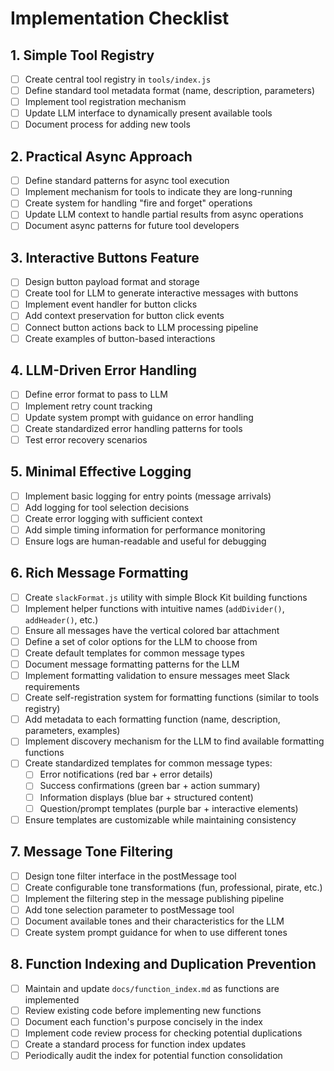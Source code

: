 # Implementation Checklist

## 1. Simple Tool Registry

- [ ] Create central tool registry in `tools/index.js`
- [ ] Define standard tool metadata format (name, description, parameters)
- [ ] Implement tool registration mechanism
- [ ] Update LLM interface to dynamically present available tools
- [ ] Document process for adding new tools

## 2. Practical Async Approach

- [ ] Define standard patterns for async tool execution
- [ ] Implement mechanism for tools to indicate they are long-running
- [ ] Create system for handling "fire and forget" operations
- [ ] Update LLM context to handle partial results from async operations
- [ ] Document async patterns for future tool developers

## 3. Interactive Buttons Feature

- [ ] Design button payload format and storage
- [ ] Create tool for LLM to generate interactive messages with buttons
- [ ] Implement event handler for button clicks
- [ ] Add context preservation for button click events
- [ ] Connect button actions back to LLM processing pipeline
- [ ] Create examples of button-based interactions

## 4. LLM-Driven Error Handling

- [ ] Define error format to pass to LLM
- [ ] Implement retry count tracking
- [ ] Update system prompt with guidance on error handling
- [ ] Create standardized error handling patterns for tools
- [ ] Test error recovery scenarios

## 5. Minimal Effective Logging

- [ ] Implement basic logging for entry points (message arrivals)
- [ ] Add logging for tool selection decisions
- [ ] Create error logging with sufficient context
- [ ] Add simple timing information for performance monitoring
- [ ] Ensure logs are human-readable and useful for debugging

## 6. Rich Message Formatting

- [ ] Create `slackFormat.js` utility with simple Block Kit building functions
- [ ] Implement helper functions with intuitive names (`addDivider()`, `addHeader()`, etc.)
- [ ] Ensure all messages have the vertical colored bar attachment
- [ ] Define a set of color options for the LLM to choose from
- [ ] Create default templates for common message types
- [ ] Document message formatting patterns for the LLM
- [ ] Implement formatting validation to ensure messages meet Slack requirements
- [ ] Create self-registration system for formatting functions (similar to tools registry)
- [ ] Add metadata to each formatting function (name, description, parameters, examples)
- [ ] Implement discovery mechanism for the LLM to find available formatting functions
- [ ] Create standardized templates for common message types:
  - [ ] Error notifications (red bar + error details)
  - [ ] Success confirmations (green bar + action summary)
  - [ ] Information displays (blue bar + structured content)
  - [ ] Question/prompt templates (purple bar + interactive elements)
- [ ] Ensure templates are customizable while maintaining consistency

## 7. Message Tone Filtering

- [ ] Design tone filter interface in the postMessage tool
- [ ] Create configurable tone transformations (fun, professional, pirate, etc.)
- [ ] Implement the filtering step in the message publishing pipeline
- [ ] Add tone selection parameter to postMessage tool
- [ ] Document available tones and their characteristics for the LLM
- [ ] Create system prompt guidance for when to use different tones

## 8. Function Indexing and Duplication Prevention

- [ ] Maintain and update `docs/function_index.md` as functions are implemented
- [ ] Review existing code before implementing new functions
- [ ] Document each function's purpose concisely in the index
- [ ] Implement code review process for checking potential duplications
- [ ] Create a standard process for function index updates
- [ ] Periodically audit the index for potential function consolidation 
